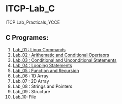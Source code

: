 # ITCP-Lab_C
ITCP Lab_Practicals_YCCE
## C Programes:
1. [Lab_01 : Linux Commands](https://github.com/harshchouhan3122/ITCP-Lab_C/blob/master/Lab_01.md)
2. [Lab_02 : Arithematic and Conditional Opertaors](https://github.com/harshchouhan3122/ITCP-Lab_C/blob/master/Lab_02.c)
3. [Lab_03 : Conditional and Unconditional Statements](https://github.com/harshchouhan3122/ITCP-Lab_C/blob/master/Lab_03.c)
4. [Lab_04 : Looping Statements](https://github.com/harshchouhan3122/ITCP-Lab_C/blob/master/Lab_04.c)
5. [Lab_05 : Function and Recursion](https://github.com/harshchouhan3122/ITCP-Lab_C/blob/master/Lab_05.c)
6. Lab_06 : 1D Array
7. Lab_07 : 2D Array
8. Lab_08 : Strings and Pointers
9. Lab_09 : Structure
10. Lab_10: File
